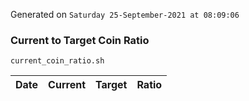 Generated on `Saturday 25-September-2021 at 08:09:06`

### Current to Target Coin Ratio
`current_coin_ratio.sh`

Date|Current|Target|Ratio
---|---|---|---
